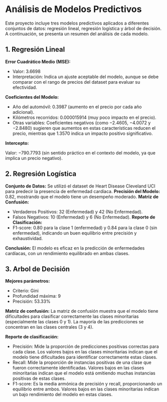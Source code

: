 # Análisis de Modelos Predictivos

Este proyecto incluye tres modelos predictivos aplicados a diferentes conjuntos de datos: regresión lineal, regresión logística y árbol de decisión. A continuación, se presenta un resumen del análisis de cada modelo.

## 1. Regresión Lineal
**Error Cuadrático Medio (MSE):**
- Valor: 3.6698
- Interpretación: Indica un ajuste aceptable del modelo, aunque se debe comparar con el rango de precios del dataset para evaluar su efectividad.

**Coeficientes del Modelo:**
- Año del automóvil: 0.3987 (aumento en el precio por cada año adicional).
- Kilómetros recorridos: 0.000015914 (muy poco impacto en el precio).
- Otras variables: Coeficientes negativos (como −2.4605, −4.0072 y −2.8480) sugieren que aumentos en estas características reducen el precio, mientras que 1.3570 indica un impacto positivo significativo.

**Intercepto:**

Valor: −790.7793 (sin sentido práctico en el contexto del modelo, ya que implica un precio negativo).

## 2. Regresión Logística
**Conjunto de Datos:** Se utilizó el dataset de Heart Disease Cleveland UCI para predecir la presencia de enfermedad cardíaca.
**Precisión del Modelo:** 0.82, mostrando que el modelo tiene un desempeño moderado.
**Matriz de Confusión:**
- Verdaderos Positivos: 32 (Enfermedad) y 42 (No Enfermedad).
- Falsos Negativos: 10 (Enfermedad) y 6 (No Enfermedad).
**Reporte de Clasificación:**
- F1-score: 0.80 para la clase 1 (enfermedad) y 0.84 para la clase 0 (sin enfermedad), indicando un buen equilibrio entre precisión y exhaustividad.

**Conclusión:** El modelo es eficaz en la predicción de enfermedades cardíacas, con un rendimiento equilibrado en ambas clases.

## 3. Arbol de Decisión

**Mejores parámetros:**
- Criterio: Gini
- Profundidad máxima: 9
- Precisión: 53.33%

**Matriz de confusión:**
La matriz de confusión muestra que el modelo tiene dificultades para clasificar correctamente las clases minoritarias (especialmente las clases 0 y 1). La mayoría de las predicciones se concentran en las clases centrales (3 y 4).

**Reporte de clasificación:**

- Precisión: Mide la proporción de predicciones positivas correctas para cada clase. Los valores bajos en las clases minoritarias indican que el modelo tiene dificultades para identificar correctamente estas clases.
- Recall: Mide la proporción de instancias positivas de una clase que fueron correctamente identificadas. Valores bajos en las clases minoritarias indican que el modelo está omitiendo muchas instancias positivas de estas clases.
- F1-score: Es la media armónica de precisión y recall, proporcionando un equilibrio entre ambos. Valores bajos en las clases minoritarias indican un bajo rendimiento del modelo en estas clases.
